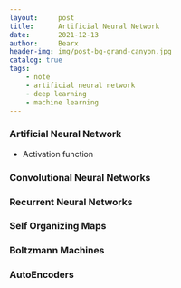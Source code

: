 ```yaml
---
layout:     post
title:      Artificial Neural Network
date:       2021-12-13
author:     Bearx
header-img: img/post-bg-grand-canyon.jpg
catalog: true
tags:
    - note
    - artificial neural network
    - deep learning
    - machine learning
---
```


### Artificial Neural Network

* Activation function

### Convolutional Neural Networks

### Recurrent Neural Networks

### Self Organizing Maps

### Boltzmann Machines

### AutoEncoders


